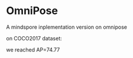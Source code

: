 # OmniPose

A mindspore inplementation version on omnipose

on COCO2017 dataset:

we reached AP=74.77
